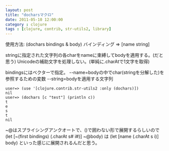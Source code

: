 ```yaml
---
layout: post
title: "docharsマクロ"
date: 2011-05-10 12:00:00
category : clojure
tags : [clojure, contrib, str-utils2, library]
---
```

使用方法: (dochars bindings & body)
バインディング => [name string]

stringに指定された文字列の各charをnameに束縛してbodyを適用する。(だと思う)
Unicodeの補助文字を処理しない。(単純に.charAtで1文字を取得)

<!-- more -->

bindingsにはベクターで指定。
--name=bodyの中でchar(stringを分解した)を参照するための変数
--string=bodyを適用する文字列

	user=> (use '[clojure.contrib.str-utils2 :only (dochars)])
	nil
	user=> (dochars [c "test"] (println c))
	t
	e
	s
	t
	nil

~@はスプライシングアンクオートで、()で囲わない形で展開するらしいので
(let [~(first bindings) (.charAt s# i#)] ~@body) は
(let [name (.charAt s i)] body) といった感じに展開されるんだと思う。
